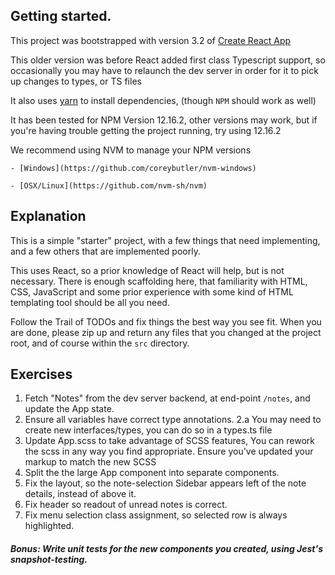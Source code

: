 ## Getting started.

This project was bootstrapped with version 3.2 of [Create React App](https://github.com/facebookincubator/create-react-app)

This older version was before React added first class Typescript support, so occasionally you may have to relaunch the dev server in order for it to pick up changes to types, or TS files

It also uses [yarn](https://yarnpkg.com/en/) to install dependencies, (though `NPM` should work as well)

It has been tested for NPM Version 12.16.2, other versions may work, but if you're having trouble getting the project running, try using 12.16.2

We recommend using NVM to manage your NPM versions

    - [Windows](https://github.com/coreybutler/nvm-windows)

    - [OSX/Linux](https://github.com/nvm-sh/nvm)

## Explanation

This is a simple "starter" project, with a few things that need implementing,
and a few others that are implemented poorly.

This uses React, so a prior knowledge of React will help, but is not necessary.
There is enough scaffolding here, that familiarity with HTML, CSS, JavaScript
and some prior experience with some kind of HTML templating tool should be all you need.

Follow the Trail of TODOs and fix things the best way you see fit.
When you are done, please zip up and return any files that you changed at the project root,
and of course within the `src` directory.

## Exercises

1.  Fetch "Notes" from the dev server backend, at end-point `/notes`, and update the App state.
2.  Ensure all variables have correct type annotations.
    2.a You may need to create new interfaces/types, you can do so in a types.ts file
3.  Update App.scss to take advantage of SCSS features, You can rework the scss in any way you find appropriate. Ensure you've updated your markup to match the new SCSS
4.  Split the the large App component into separate components.
5.  Fix the layout, so the note-selection Sidebar appears left of the note details, instead of above it.
6.  Fix header so readout of unread notes is correct.
7.  Fix menu selection class assignment, so selected row is always highlighted.

##### Bonus: Write unit tests for the new components you created, using Jest's snapshot-testing.
